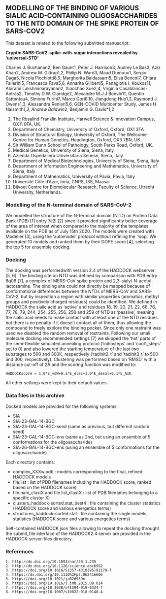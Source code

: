 ## MODELLING OF THE BINDING OF VARIOUS SIALIC ACID-CONTAINING OLIGOSACCHARIDES TO THE NTD DOMAIN OF THE SPIKE PROTEIN OF SARS-COV2


This dataset is related to the following submitted manuscript:

**Cryptic SARS-CoV2-spike-with-sugar interactions revealed by ‘universal-STD’**

Charles J. Buchanan2, Ben Gaunt1, Peter J. Harrison3, Audrey Le Bas3, Aziz Khan2, Andrew M. Giltrap1,2, Philip N. Ward3, Maud Dumoux1, Sergio Daga5, Nicola Picchiotti8,9, Margherita Baldassarri5, Elisa Benetti7, Chiara Fallerini5, Francesca Fava5,6, Annarita Giliberti5, Panagiotis I. Koukos11, Abirami Lakshminarayanan2, Xiaochao Xue2,4, Virgínia Casablancas-Antràs2, Timothy D.W. Claridge2, Alexandre M.J.J Bonvin11, Quentin Sattentau4, Simone Furini7, Marco Gori8,10, Jiangdong Huo1,3, Raymond J. Owens1,3, Alessandra Renieri5,6, GEN-COVID Multicenter Study, James H. Naismith*1,3, Andrew Baldwin*2, Benjamin G. Davis*1,2


1. The Rosalind Franklin Institute, Harwell Science & Innovation Campus, OX11 0FA, UK.
2. Department of Chemistry, University of Oxford, Oxford, OX1 3TA
3. Division of Structural Biology, University of Oxford, The Wellcome Centre for Human Genetics, Headington, Oxford, OX3 7BN, UK.
4. Sir William Dunn School of Pathology, South Parks Road, Oxford, UK.
5. Medical Genetics, University of Siena, Siena, Italy
6. Azienda Ospedaliera Universitaria Senese, Siena, Italy
7. Department of Medical Biotechnologies, University of Siena, Siena, Italy
8. Department of Information Engineering and Mathematics, University of Siena, Italy
9. Department of Mathematics, University of Pavia, Pavia, Italy
10. Université Côte d’Azur, Inria, CNRS, I3S, Maasai
11. Bijvoet Centre for Biomolecular Research, Faculty of Science, Utrecht University, Netherlands.



### Modelling of the N-terminal domain of SARS-CoV-2

We modelled the structure of the N-terminal domain (NTD) on Protein Data Bank (PDB) [1] entry 7c2l [2] since it provided significantly better coverage of the area of interest when compared to the majority of the templates available on the PDB as of July 15th 2020. The models were created with Modeller [3], using the ‘automodel’ protocol without refining the ‘loop’. We generated 10 models and ranked them by their DOPE score [4], selecting the top 5 for ensemble docking.

### Docking

The docking was performedwith version 2.4 of the HADDOCK webserver [5, 6]. The binding site on NTD was defined by comparison with PDB entry 6q06 [7], a complex of MERS-CoV spike protein and 2,3-sialyl-N-acetyl-lactosamine. The binding site could not directly be mapped because of conformational differences between the NTDs of MERS-CoV and SARS-CoV-2, but by inspection a region with similar properties (aromatics, methyl groups and positively charged residues) could be identified. We defined in HADDOCK the sialic acid as ‘active’ and residues 18, 19, 20, 21, 22, 68, 76, 77, 78, 79, 244, 254, 255, 256, 258 and 259 of NTD as ‘passive’, meaning the sialic acid needs to make contact with at least one of the NTD residues but there is no penalty if it doesn’t contact all of them, thus allowing the compound to freely explore the binding pocket. Since only one restraint was used we disabled the random removal of restraints. Following our small molecule docking recommended settings  [7] we skipped the ‘hot’ parts of the semi-flexible simulated annealing protocol (‘initiosteps’ and ‘cool1_steps’ set to 0) and also lowered the starting temperature of the last two substages to 500 and 300K, respectively (‘tadinit2_t’ and ‘tadinit3_t’ to 500 and 300, respectively). Clustering was performed based on ‘RMSD’ with a distance cut-off of 2Å and the scoring function was modified to:

	HADDOCKscore = 1.0*E_vdW+0.1*E_elec+1.0*E_desol+0.1*E_AIR
 
All other settings were kept to their default values.


### Data files in this archive

Docked models are provided for the following systems:

 - SIA
 - SIA-23-GAL-14-BGC
 - SIA-23-GAL-14-BGC-seed (same as previous, but different random seed)
 - SIA-23-GAL-14-BGC-ens (same as 2nd, but using an ensemble of 5 conformations for the oligosaccharide)
 - SIA-26-GAL-14-BGC-ens (using an ensemble of 5 conformations for the oligosaccharide)
 
Each directory contains:

 - complex_XXXw.pdb 						: models corresponding to the final, refined HADDOCK models
 - file.list 							: list of PDB filenames including the HADDOCK score, ranked based on the HADDOCK score)
 - file.nam_clustX and file.list_clustX	: list of PDB filenames belonging to a specific cluster X)
 - clusters_haddock-sorted.stat_best4	: file containing the cluster statistics (HADDOCK score and various energetics terms)
 - structures_haddock-sorted.stat		: file containing the single models statistics (HADDOCK score and various energetics terms)

Self-contained HADDOCK json files allowing to repeat the docking throught the submit_file interface of the HADDOCK2.4 server are provided in the HADDOCK-server-files directory.


### References

	1. http://dx.doi.org/10.1093/nar/28.1.235
	2. http://dx.doi.org/10.1126/science.abc6952
	3. https://doi.org/10.1016/S1357-4310(95)91170-7
	4. https://dx.doi.org/10.1110%2Fps.062416606
	5. https://doi.org/10.1021/ja026939x
	6. https://doi.org/10.1016/j.jmb.2015.09.014
	7. https://doi.org/10.1038/s41594-019-0334-7 
	8. https://doi.org/10.1007/s10822-018-0148-4
